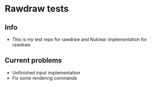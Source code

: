 # Rawdraw tests
## Info
  * This is my test repo for rawdraw and Nuklear implementation for rawdraw
## Current problems
  * Unfinished input implementation
  * Fix some rendering commands